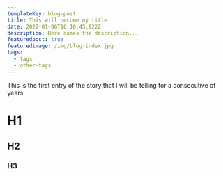 ```yaml
---
templateKey: blog-post
title: This will become my title
date: 2022-01-06T16:10:45.922Z
description: Here comes the description...
featuredpost: true
featuredimage: /img/blog-index.jpg
tags:
  - tags
  - other-tags
---
```

This is the first entry of the story that I will be telling for a consecutive of years.

# H1
## H2
### H3